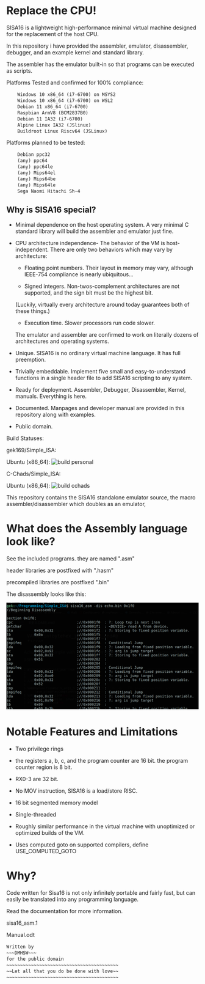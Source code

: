 # Replace the CPU!

SISA16 is a lightweight high-performance minimal virtual machine designed for the replacement of the host CPU.

In this repository i have provided the assembler, emulator, disassembler, debugger, and an example kernel and standard library.

The assembler has the emulator built-in so that programs can be executed as scripts.

Platforms Tested and confirmed for 100% compliance:

```
	Windows 10 x86_64 (i7-6700) on MSYS2
	Windows 10 x86_64 (i7-6700) on WSL2
	Debian 11 x86_64 (i7-6700)
	Raspbian ArmV8 (BCM2837B0)
	Debian 11 IA32 (i7-6700)
	Alpine Linux IA32 (JSlinux)
	Buildroot Linux Riscv64 (JSLinux)
```

Platforms planned to be tested:

```
	Debian ppc32
	(any) ppc64
	(any) ppc64le
	(any) Mips64el
	(any) Mips64be
	(any) Mips64le
	Sega Naomi Hitachi Sh-4
```

## Why is SISA16 special?

* Minimal dependence on the host operating system. A very minimal C standard library will build the assembler
	and emulator just fine.

* CPU architecture independence- The behavior of the VM is host-independent. There are only two behaviors which may vary by architecture:
	* Floating point numbers. Their layout in memory may vary, although IEEE-754 compliance is nearly ubiquitous...

	* Signed integers. Non-twos-complement architectures are not supported, and the sign bit must be the highest bit.

	(Luckily, virtually every architecture around today guarantees both of these things.)

	* Execution time. Slower processors run code slower.

	The emulator and assembler are confirmed to work on literally dozens of architectures and operating systems.

* Unique. SISA16 is no ordinary virtual machine language. It has full preemption.

* Trivially embeddable. Implement five small and easy-to-understand functions in a single header file
	to add SISA16 scripting to any system.

* Ready for deployment. Assembler, Debugger, Disassembler, Kernel, manuals. Everything is here.

* Documented. Manpages and developer manual are provided in this repository along with examples.

* Public domain. 

Build Statuses:

gek169/Simple_ISA:

Ubuntu (x86_64):
![build personal](https://github.com/gek169/Simple_ISA/actions/workflows/c-cpp.yml/badge.svg)

C-Chads/Simple_ISA:

Ubuntu (x86_64):
![build cchads](https://github.com/C-Chads/Simple_ISA/actions/workflows/c-cpp.yml/badge.svg)

This repository contains the SISA16 standalone emulator source, 
the macro assembler/disassembler which doubles as an emulator,

# What does the Assembly language look like?

See the included programs. they are named ".asm"

header libraries are postfixed with ".hasm"

precompiled libraries are postfixed ".bin"

The disassembly looks like this:

![disassembly output](disassembly.png)


# Notable Features and Limitations

* Two privilege rings 

* the registers a, b, c, and the program counter are 16 bit. the program counter region is 8 bit.

* RX0-3 are 32 bit.

* No MOV instruction, SISA16 is a load/store RISC.

* 16 bit segmented memory model

* Single-threaded

* Roughly similar performance in the virtual machine with unoptimized or optimized builds of the VM.

* Uses computed goto on supported compilers, define USE_COMPUTED_GOTO

# Why?

Code written for Sisa16 is not only infinitely portable and fairly fast, but can easily be translated into any programming
language.

Read the documentation for more information.

sisa16_asm.1

Manual.odt

```
Written by
~~~DMHSW~~~
for the public domain
~~~~~~~~~~~~~~~~~~~~~~~~~~~~~~~~~~~~~~~~~
~~Let all that you do be done with love~~
~~~~~~~~~~~~~~~~~~~~~~~~~~~~~~~~~~~~~~~~~

```
